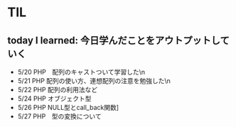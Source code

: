 # TIL

## today I learned: 今日学んだことをアウトプットしていく

- 5/20 PHP　配列のキャストついて学習した\n
- 5/21 PHP  配列の使い方、連想配列の注意を勉強した\n
- 5/22 PHP  配列の利用法など
- 5/24 PHP  オブジェクト型
- 5/26 PHP  NULL型とcall_back関数]
- 5/27 PHP　型の変換について

